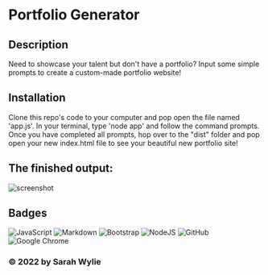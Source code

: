 # Portfolio Generator

## Description
Need to showcase your talent but don't have a portfolio? Input some simple prompts to create a custom-made portfolio website!

## Installation
Clone this repo's code to your computer and pop open the file named 'app.js'. In your terminal, type 'node app' and follow the command prompts. Once you have completed all prompts, hop over to the "dist" folder and pop open your new index.html file to see your beautiful new portfolio site!

## The finished output:
![screenshot](./utils/screenshot)

## Badges
![JavaScript](https://img.shields.io/badge/javascript-%23323330.svg?style=for-the-badge&logo=javascript&logoColor=%23F7DF1E)
![Markdown](https://img.shields.io/badge/markdown-%23000000.svg?style=for-the-badge&logo=markdown&logoColor=white)
![Bootstrap](https://img.shields.io/badge/bootstrap-%23563D7C.svg?style=for-the-badge&logo=bootstrap&logoColor=white)
![NodeJS](https://img.shields.io/badge/node.js-6DA55F?style=for-the-badge&logo=node.js&logoColor=white)
![GitHub](https://img.shields.io/badge/github-%23121011.svg?style=for-the-badge&logo=github&logoColor=white)
![Google Chrome](https://img.shields.io/badge/Google%20Chrome-4285F4?style=for-the-badge&logo=GoogleChrome&logoColor=white)

### &copy; 2022 by Sarah Wylie